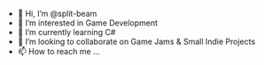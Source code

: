 - 👋 Hi, I’m @split-beam
- 👀 I’m interested in Game Development
- 🌱 I’m currently learning C#
- 💞️ I’m looking to collaborate on Game Jams & Small Indie Projects
- 📫 How to reach me ...

<!---
split-beam/split-beam is a ✨ special ✨ repository because its `README.md` (this file) appears on your GitHub profile.
You can click the Preview link to take a look at your changes.
--->

